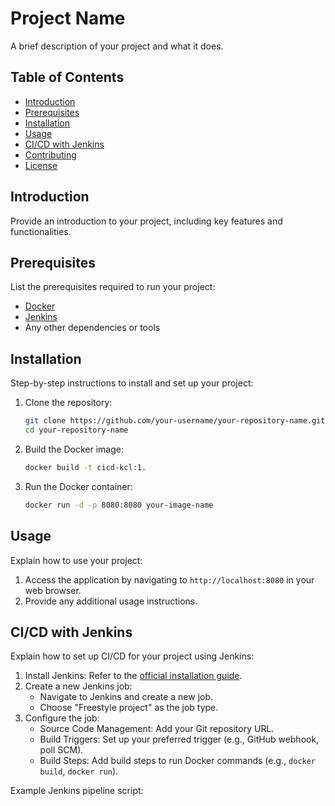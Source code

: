 # Project Name

A brief description of your project and what it does.

## Table of Contents

- [Introduction](#introduction)
- [Prerequisites](#prerequisites)
- [Installation](#installation)
- [Usage](#usage)
- [CI/CD with Jenkins](#cicd-with-jenkins)
- [Contributing](#contributing)
- [License](#license)

## Introduction

Provide an introduction to your project, including key features and functionalities.

## Prerequisites

List the prerequisites required to run your project:

- [Docker](https://www.docker.com/get-started)
- [Jenkins](https://www.jenkins.io/)
- Any other dependencies or tools

## Installation

Step-by-step instructions to install and set up your project:

1. Clone the repository:
    ```bash
    git clone https://github.com/your-username/your-repository-name.git
    cd your-repository-name
    ```

2. Build the Docker image:
    ```bash
    docker build -t cicd-kcl:1.
    ```

3. Run the Docker container:
    ```bash
    docker run -d -p 8080:8080 your-image-name
    ```

## Usage

Explain how to use your project:

1. Access the application by navigating to `http://localhost:8080` in your web browser.
2. Provide any additional usage instructions.

## CI/CD with Jenkins

Explain how to set up CI/CD for your project using Jenkins:

1. Install Jenkins: Refer to the [official installation guide](https://www.jenkins.io/doc/book/installing/).
2. Create a new Jenkins job:
    - Navigate to Jenkins and create a new job.
    - Choose "Freestyle project" as the job type.
3. Configure the job:
    - Source Code Management: Add your Git repository URL.
    - Build Triggers: Set up your preferred trigger (e.g., GitHub webhook, poll SCM).
    - Build Steps: Add build steps to run Docker commands (e.g., `docker build`, `docker run`).

Example Jenkins pipeline script:


